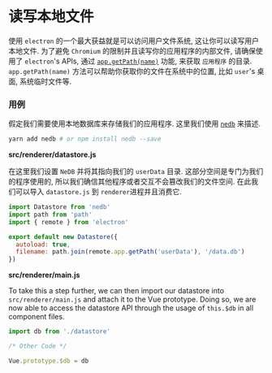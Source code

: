 # 读写本地文件

使用 `electron` 的一个最大获益就是可以访问用户文件系统, 这让你可以读写用户本地文件. 为了避免 `Chromium` 的限制并且读写你的应用程序的内部文件, 请确保使用了 `electron`'s APIs, 通过 [`app.getPath(name)`](https://electron.atom.io/docs/api/app/#appgetpathname) 功能, 来获取 `应用程序` 的目录. `app.getPath(name)` 方法可以帮助你获取你的文件在系统中的位置, 比如 `user`'s 桌面, 系统临时文件等.

### 用例

假定我们需要使用本地数据库来存储我们的应用程序. 这里我们使用 [`nedb`](https://github.com/louischatriot/nedb) 来描述. 

```bash
yarn add nedb # or npm install nedb --save
```

**src/renderer/datastore.js**

在这里我们设置 `NeDB` 并将其指向我们的 `userData` 目录. 这部分空间是专门为我们的程序使用的, 所以我们确信其他程序或者交互不会篡改我们的文件空间. 在此我们可以导入 `datastore.js` 到 `renderer`进程并且消费它. 

```js
import Datastore from 'nedb'
import path from 'path'
import { remote } from 'electron'

export default new Datastore({
  autoload: true,
  filename: path.join(remote.app.getPath('userData'), '/data.db')
})
```

**src/renderer/main.js**

To take this a step further, we can then import our datastore into `src/renderer/main.js` and attach it to the Vue prototype. Doing so, we are now able to access the datastore API through the usage of `this.$db` in all component files.

```js
import db from './datastore'

/* Other Code */

Vue.prototype.$db = db
```

